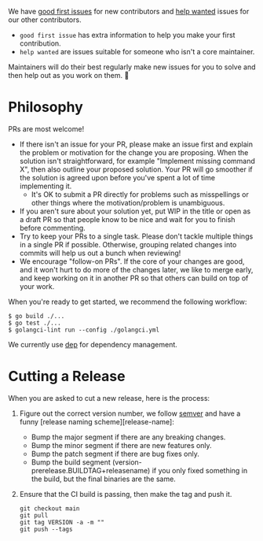 We have [good first issues][good-first-issue] for new contributors and [help wanted][help-wanted] issues for our other contributors.

- `good first issue` has extra information to help you make your first contribution.
- `help wanted` are issues suitable for someone who isn't a core maintainer.

Maintainers will do their best regularly make new issues for you to solve and then help out as you work on them. 💖

# Philosophy

PRs are most welcome!

- If there isn't an issue for your PR, please make an issue first and explain the problem or motivation for
  the change you are proposing. When the solution isn't straightforward, for example "Implement missing command X",
  then also outline your proposed solution. Your PR will go smoother if the solution is agreed upon before you've
  spent a lot of time implementing it.
  - It's OK to submit a PR directly for problems such as misspellings or other things where the motivation/problem is
    unambiguous.
- If you aren't sure about your solution yet, put WIP in the title or open as a draft PR so that people know to be nice and
  wait for you to finish before commenting.
- Try to keep your PRs to a single task. Please don't tackle multiple things in a single PR if possible. Otherwise, grouping related changes into commits will help us out a bunch when reviewing!
- We encourage "follow-on PRs". If the core of your changes are good, and it won't hurt to do more of
  the changes later, we like to merge early, and keep working on it in another PR so that others can build
  on top of your work.

When you're ready to get started, we recommend the following workflow:

```
$ go build ./...
$ go test ./...
$ golangci-lint run --config ./golangci.yml
```

We currently use [dep](https://github.com/golang/dep) for dependency management.

[good-first-issue]: https://github.com/cnabio/cnab-to-oci/issues?q=is%3Aissue+is%3Aopen+label%3A%22good+first+issue%22
[help-wanted]: https://github.com/cnabio/cnab-to-oci/issues?q=is%3Aissue+is%3Aopen+label%3A%22help+wanted%22

# Cutting a Release

When you are asked to cut a new release, here is the process:

1. Figure out the correct version number, we follow [semver](semver.org) and
   have a funny [release naming scheme][release-name]:
   - Bump the major segment if there are any breaking changes.
   - Bump the minor segment if there are new features only.
   - Bump the patch segment if there are bug fixes only.
   - Bump the build segment (version-prerelease.BUILDTAG+releasename) if you only
     fixed something in the build, but the final binaries are the same.

1. Ensure that the CI build is passing, then make the tag and push it.

   ```
   git checkout main
   git pull
   git tag VERSION -a -m ""
   git push --tags
   ```
